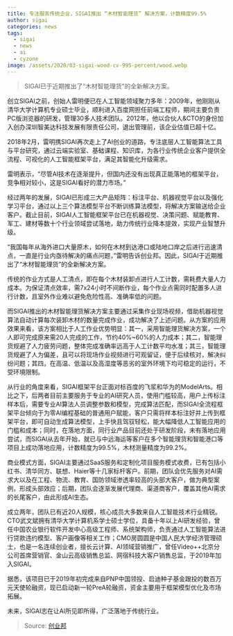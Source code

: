 ```yaml
---
title: 专注服务传统企业，SIGAI推出 “木材智能理货” 解决方案，计数精度99.5%
author: sigai
categories: news
tags:
  - sigai
  - news
  - ai
  - cyzone
image: /assets/2020/03-sigai-wood-cv-995-percent/wood.webp
---
```


> SIGAI已于近期推出了“木材智能理货”的全新解决方案。

创立SIGAI之前，创始人雷明便已在人工智能领域聚力多年：2009年，他刚刚从清华大学计算机专业硕士毕业，顺利进入百度网担任前端工程师，期间主要负责PC版浏览器的研发，管理30多人技术团队。2012年，他以合伙人&CTO的身份加入创办深圳智美达科技发展有限责任公司，退出管理前，该企业估值已超十亿。

2018年2月，雷明携SIGAI再次走上了AI创业的道路，专注底层人工智能算法工具与平台研究，通过云端实验室、基础课程、知识库，为各行业传统企业客户提供全流程、可视化的人工智能框架平台，满足其智能化升级需求。

雷明表示，“尽管AI技术在逐渐提升，但国内还没有出现真正能落地的框架平台，竞争相对较小，这是SIGAI看好的潜力市场。”

经过两年的发展，SIGAI已形成三大产品矩阵：标注平台、机器视觉平台以及强化学习平台，通过以上三个算法模型平台不断训练算法模型，将解决方案输送给企业客户。截止目前，SIGAI人工智能框架平台已在机器视觉、决策问题、赋能教育、军工、建材等数十个行业领域尝试落地，助力传统行业降本提效，实现产业智慧升级。

“我国每年从海外进口大量原木，如何在木材到达港口或陆地口岸之后进行迅速清点，一直是行业内亟待解决的痛点问题，”雷明告诉创业邦。因此，SIGAI于近期推出了“木材智能理货”的全新解决方案。

传统的作业方式是人工清点，即在每个木材装卸点进行人工计数，需耗费大量人力成本。为保证清点效率，需7x24小时不间断作业，每个作业点需同时配置多人进行计数，且室外作业难以避免危险性高、准确率低的问题。

而SIGAI推出的木材智能理货解决方案主要通过采集作业现场视频，借助机器视觉算法自动计算每次装卸木材的数量完成作业，成功解决了上述问题。从方案的应用效果来看，该方案相比于人工作业优势明显：其一，采用智能理货解决方案，一个人即可完成原来需20人完成的工作，节约40%~60%的人力成本；其二，智能理货规避了人力疲劳问题，整体完成准确率远高于人工计数平均水准；其三，智能理货规避了人为偏差，且可以将现场作业视频进行可观留证，便于后续核对，解决纠纷问题；其四，在高温、低温以及高湿度等恶劣的室外环境下均可稳定的运行，不受环境限制。

从行业的角度来看，SIGAI框架平台正面对标百度的飞浆和华为的ModelArts。相比之下，后两者目前主要服务于专业的AI研究人员，使用门槛较高，用户上传标注样本后，需要专业AI算法人员调整参数和模型，完成算法匹配，而SIGAI全流程框架平台倾向于为零AI编程基础的普通用户赋能，客户只需将样本标注好并上传到框架平台，即可自动生成算法模型，上手快且驾驭轻松，能大幅降低人工智能应用的门槛和成本；同时，在落地方面，同行业产品目前还处于研发阶段，未有落地应用尝试，而SIGAI从去年开始，就已与中远海运等客户在多个智能理货和智能港口等项目上成功落地应用，计数精度为99.5%，木材测量精度为99.2%。

商业模式方面，SIGAI主要通过SaaS服务和定制化项目服务模式收费，已有包括小红书、清华同方、联想、Haier等十几家标杆客户。前期，团队会优先服务对AI需求大以及在工程、物流、教育、国防领域渗透率较高的头部大客户，做为典型案例，形成头部效应；后期，团队会逐渐发展代理商、渠道商客户，覆盖其他AI需求的长尾客户，由此形成AI生态。

成立两年，团队已有近20人规模，核心成员大多数来自人工智能技术行业精锐。CTO武文斌拥有清华大学计算机系学士硕士学位，具备十年以上AI研发经验，曾任中国农业银行软件开发中心高级工程师、系统架构师，负责通过人工智能算法进行贷款违约模型、客户画像等相关工作；CMO房圆圆是中国人民大学经济管理硕士，也是一名连续创业者，擅长云计算、AI领域营销推广，曾任Video++北京分公司首席营销官、金山云高级销售总监、网宿科技大客户销售总监，于2019年加入SIGAI。

据悉，该项目已于2019年初完成来自PNP中国领投、启迪种子基金跟投的数百万元天使轮融资，现已启动新一轮PreA轮融资，资金主要用于框架模型优化及市场拓展。

未来，SIGAI志在让AI所见即所得，广泛落地于传统行业。

> Source: [创业邦](https://www.cyzone.cn/article/578743.html)
